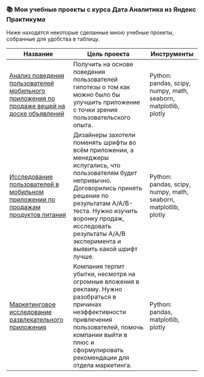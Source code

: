 ### :books: Мои учебные проекты с курса Дата Аналитика из Яндекс Практикума

Ниже находятся некоторые сделанные мною учебные проекты, собранные для удобства в таблицу.

| Название                            | Цель проекта           | Инструменты |
| ----------------------------------- | ------------------ | --------------------- |
| [Анализ поведения пользователей мобильного приложения по продаже вещей на доске объявлений](https://github.com/ilduskhisamov/Portfolio/tree/main/project_mobile_app) | Получить на основе поведения пользователей гипотезы о том как можно было бы улучшить приложение с точки зрения пользовательского опыта. | Python: pandas, scipy, numpy, math, seaborn, matplotlib, plotly |
| [Исследование пользователей в мобильном приложении по продажам продуктов питания](https://github.com/ilduskhisamov/Portfolio/tree/main/analysis_user_behavior) | Дизайнеры захотели поменять шрифты во всём приложении, а менеджеры испугались, что пользователям будет непривычно. Договорились принять решение по результатам A/A/B-теста. Нужно изучить воронку продаж, исследовать результаты А/А/В эксперимента и выявить какой шрифт лучше. | Python: pandas, scipy, numpy, math, seaborn, matplotlib, plotly |       
| [Маркетинговое исследование развлекательного приложения](https://github.com/ilduskhisamov/Portfolio/tree/main/marketing_analysis) | Компания терпит убытки, несмотря на огромные вложения в рекламу. Нужно разобраться в причинах неэффективности привлечения пользователей, помочь компании выйти в плюс и сформулировать рекомендации для отдела маркетинга. | Python: pandas, matplotlib, plotly |
